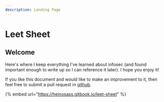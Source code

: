 ```yaml
---
description: Landing Page
---
```


# Leet Sheet

## Welcome

Here's where I keep everything I've learned about infosec (and found important enough to write up so I can reference it later). I hope you enjoy it!

If you like this document and would like to make an improvement to it, then feel free to submit a pull request in [github](https://github.com/heinosasshallik/leetsheet-gitbook).

{% embed url="https://heinosass.gitbook.io/leet-sheet" %}

